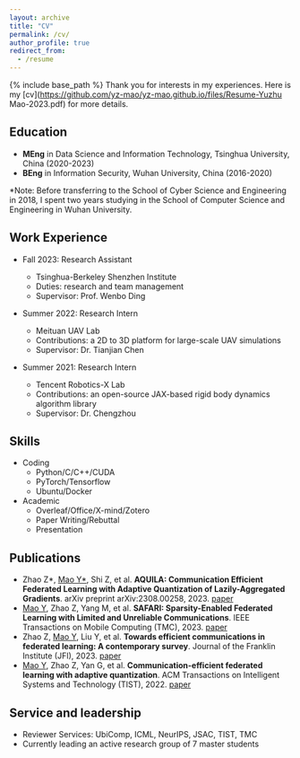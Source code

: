 ```yaml
---
layout: archive
title: "CV"
permalink: /cv/
author_profile: true
redirect_from:
  - /resume
---
```


{% include base_path %}
Thank you for interests in my experiences. Here is my [cv](https://github.com/yz-mao/yz-mao.github.io/files/Resume-Yuzhu Mao-2023.pdf) for more details.

Education
------
- **MEng** in Data Science and Information Technology, Tsinghua University, China (2020-2023)
- **BEng** in Information Security, Wuhan University, China (2016-2020)
  
*Note: Before transferring to the School of Cyber Science and Engineering in 2018, I spent two years studying in the School of Computer Science and Engineering in Wuhan University.

Work Experience
------
* Fall 2023: Research Assistant
  * Tsinghua-Berkeley Shenzhen Institute
  * Duties: research and team management
  * Supervisor: Prof. Wenbo Ding

* Summer 2022: Research Intern
  * Meituan UAV Lab
  * Contributions: a 2D to 3D platform for large-scale UAV simulations
  * Supervisor: Dr. Tianjian Chen
    
* Summer 2021: Research Intern
  * Tencent Robotics-X Lab
  * Contributions: an open-source JAX-based rigid body dynamics algorithm library
  * Supervisor: Dr. Chengzhou
  
Skills
------
* Coding
  * Python/C/C++/CUDA
  * PyTorch/Tensorflow
  * Ubuntu/Docker
* Academic
  * Overleaf/Office/X-mind/Zotero
  * Paper Writing/Rebuttal
  * Presentation

Publications
------
- Zhao Z\*, <u>Mao Y*</u>, Shi Z, et al. **AQUILA: Communication Efficient Federated Learning with Adaptive Quantization of Lazily-Aggregated Gradients**. arXiv preprint arXiv:2308.00258, 2023. [paper](https://arxiv.org/abs/2308.00258)
- <u>Mao Y</u>, Zhao Z, Yang M, et al. **SAFARI: Sparsity-Enabled Federated Learning with Limited and Unreliable Communications**. IEEE Transactions on Mobile Computing (TMC), 2023. [paper](https://ieeexplore.ieee.org/abstract/document/10185584/)
- Zhao Z, <u>Mao Y</u>, Liu Y, et al. **Towards efficient communications in federated learning: A contemporary survey**. Journal of the Franklin Institute (JFI), 2023. [paper](https://arxiv.org/abs/2208.01200)
- <u>Mao Y</u>, Zhao Z, Yan G, et al. **Communication-efficient federated learning with adaptive quantization**. ACM Transactions on Intelligent Systems and Technology (TIST), 2022. [paper](https://dl.acm.org/doi/full/10.1145/3510587)

Service and leadership
------
* Reviewer Services: UbiComp, ICML, NeurIPS, JSAC, TIST, TMC
* Currently leading an active research group of 7 master students
